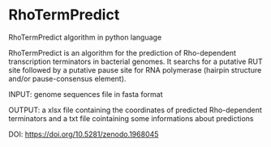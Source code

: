 # RhoTermPredict

RhoTermPredict algorithm in python language

RhoTermPredict is an algorithm for the prediction of Rho-dependent transcription terminators in bacterial genomes. It searchs for a putative RUT site followed by a putative pause site for RNA polymerase (hairpin structure and/or pause-consensus element).

INPUT: genome sequences file in fasta format

OUTPUT: a xlsx file containing the coordinates of predicted Rho-dependent terminators and a txt file cointaining some informations about predictions


DOI:  https://doi.org/10.5281/zenodo.1968045
